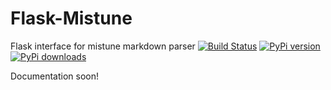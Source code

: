 Flask-Mistune
=============

Flask interface for mistune markdown parser
[![Build Status](https://travis-ci.org/ellisonleao/flask-mistune.svg?branch=master)](https://travis-ci.org/ellisonleao/flask-mistune)
[![PyPi version](https://pypip.in/v/$REPO/badge.png)](https://crate.io/packages/$REPO/)
[![PyPi downloads](https://pypip.in/d/$REPO/badge.png)](https://crate.io/packages/$REPO/)

Documentation soon!
